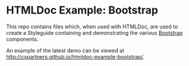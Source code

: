 HTMLDoc Example: Bootstrap
==========================

This repo contains files which, when used with HTMLDoc, are used to create a Styleguide containing and demonstrating the
various [Bootstrap](http://getbootstrap.com/) components.

An example of the latest demo can be viewed at http://cxpartners.github.io/htmldoc-example-bootstrap/.

